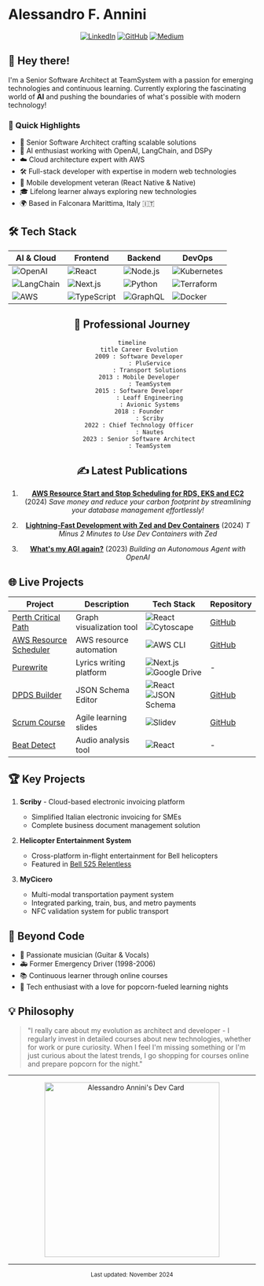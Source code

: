 # Alessandro F. Annini

<div align="center">

[![LinkedIn](https://img.shields.io/badge/LinkedIn-alessandroannini-0077B5?style=for-the-badge&logo=linkedin)](https://www.linkedin.com/in/alessandroannini)
[![GitHub](https://img.shields.io/badge/GitHub-AlessandroAnnini-181717?style=for-the-badge&logo=github)](https://github.com/AlessandroAnnini)
[![Medium](https://img.shields.io/badge/Medium-@alessandro--annini-000000?style=for-the-badge&logo=medium)](https://medium.com/@alessandro-annini)

</div>

## 👋 Hey there! 

I'm a Senior Software Architect at TeamSystem with a passion for emerging technologies and continuous learning. Currently exploring the fascinating world of **AI** and pushing the boundaries of what's possible with modern technology!

### 🚀 Quick Highlights

- 🎯 Senior Software Architect crafting scalable solutions
- 🤖 AI enthusiast working with OpenAI, LangChain, and DSPy
- ☁️ Cloud architecture expert with AWS
- 🛠️ Full-stack developer with expertise in modern web technologies
- 📱 Mobile development veteran (React Native & Native)
- 🎓 Lifelong learner always exploring new technologies
- 🌍 Based in Falconara Marittima, Italy 🇮🇹

## 🛠️ Tech Stack

<div align="center">

| AI & Cloud | Frontend | Backend | DevOps |
|------------|----------|----------|---------|
| ![OpenAI](https://img.shields.io/badge/OpenAI-412991?style=flat&logo=openai) | ![React](https://img.shields.io/badge/React-61DAFB?style=flat&logo=react&logoColor=black) | ![Node.js](https://img.shields.io/badge/Node.js-339933?style=flat&logo=node.js&logoColor=white) | ![Kubernetes](https://img.shields.io/badge/Kubernetes-326CE5?style=flat&logo=kubernetes&logoColor=white) |
| ![LangChain](https://img.shields.io/badge/LangChain-121212?style=flat) | ![Next.js](https://img.shields.io/badge/Next.js-000000?style=flat&logo=next.js) | ![Python](https://img.shields.io/badge/Python-3776AB?style=flat&logo=python&logoColor=white) | ![Terraform](https://img.shields.io/badge/Terraform-7B42BC?style=flat&logo=terraform&logoColor=white) |
| ![AWS](https://img.shields.io/badge/AWS-232F3E?style=flat&logo=amazon-aws) | ![TypeScript](https://img.shields.io/badge/TypeScript-3178C6?style=flat&logo=typescript&logoColor=white) | ![GraphQL](https://img.shields.io/badge/GraphQL-E10098?style=flat&logo=graphql) | ![Docker](https://img.shields.io/badge/Docker-2496ED?style=flat&logo=docker&logoColor=white) |

## 🎯 Professional Journey

```mermaid
timeline
    title Career Evolution
    2009 : Software Developer
          : PluService
          : Transport Solutions
    2013 : Mobile Developer
          : TeamSystem
    2015 : Software Developer
          : Leaff Engineering
          : Avionic Systems
    2018 : Founder
          : Scriby
    2022 : Chief Technology Officer
          : Nautes
    2023 : Senior Software Architect
          : TeamSystem
```

## ✍️ Latest Publications

1. **[AWS Resource Start and Stop Scheduling for RDS, EKS and EC2](https://alessandro-annini.medium.com/aws-resource-start-and-stop-scheduling-for-rds-eks-and-ec2-de8b6852c8e3)** (2024)
   *Save money and reduce your carbon footprint by streamlining your database management effortlessly!*

2. **[Lightning-Fast Development with Zed and Dev Containers](https://alessandro-annini.medium.com/lightning-fast-development-with-zed-and-dev-containers-11df1135b635)** (2024)
   *T Minus 2 Minutes to Use Dev Containers with Zed*

3. **[What's my AGI again?](https://alessandro-annini.medium.com/whats-my-agi-again-implementing-an-autonomous-agent-in-js-e05d73cf532c)** (2023)
   *Building an Autonomous Agent with OpenAI*

</div>

## 🌐 Live Projects

<div align="center">

| Project | Description | Tech Stack | Repository |
|---------|-------------|------------|------------|
| [Perth Critical Path](https://perth-critical-path.alessandroannini.com) | Graph visualization tool | ![React](https://img.shields.io/badge/React-61DAFB?style=flat&logo=react&logoColor=black) ![Cytoscape](https://img.shields.io/badge/Cytoscape-F7DF1E?style=flat) | [GitHub](https://github.com/AlessandroAnnini/perth-critical-path) |
| [AWS Resource Scheduler](https://github.com/AlessandroAnnini/aws-ssm-resource-scheduler) | AWS resource automation | ![AWS CLI](https://img.shields.io/badge/AWS_CLI-232F3E?style=flat&logo=amazonaws&logoColor=white) | [GitHub](https://github.com/AlessandroAnnini/aws-ssm-resource-scheduler) |
| [Purewrite](https://purewrite.net/) | Lyrics writing platform | ![Next.js](https://img.shields.io/badge/Next.js-000000?style=flat&logo=nextdotjs&logoColor=white) ![Google Drive](https://img.shields.io/badge/Google_Drive-4285F4?style=flat&logo=googledrive&logoColor=white) | - |
| [DPDS Builder](https://dpds-builder.alessandroannini.com) | JSON Schema Editor | ![React](https://img.shields.io/badge/React-61DAFB?style=flat&logo=react&logoColor=black) ![JSON Schema](https://img.shields.io/badge/JSON_Schema-000000?style=flat) | [GitHub](https://github.com/AlessandroAnnini/dpds-builder) |
| [Scrum Course](https://scrum-course.alessandroannini.com) | Agile learning slides | ![Slidev](https://img.shields.io/badge/Slidev-2B9939?style=flat) | [GitHub](https://github.com/AlessandroAnnini/scrum-course) |
| [Beat Detect](https://beatdetect.alessandroannini.com) | Audio analysis tool | ![React](https://img.shields.io/badge/React-61DAFB?style=flat&logo=react&logoColor=black) | - |

</div>

## 🏆 Key Projects

1. **Scriby** - Cloud-based electronic invoicing platform
   - Simplified Italian electronic invoicing for SMEs
   - Complete business document management solution

2. **Helicopter Entertainment System**
   - Cross-platform in-flight entertainment for Bell helicopters
   - Featured in [Bell 525 Relentless](http://www.bellhelicopter.com/news/press-release/2016/9/525-magnificent-interior)

3. **MyCicero**
   - Multi-modal transportation payment system
   - Integrated parking, train, bus, and metro payments
   - NFC validation system for public transport

## 🎸 Beyond Code

- 🎵 Passionate musician (Guitar & Vocals)
- 🚑 Former Emergency Driver (1998-2006)
- 📚 Continuous learner through online courses
- 🍿 Tech enthusiast with a love for popcorn-fueled learning nights

## 💡 Philosophy

> "I really care about my evolution as architect and developer - I regularly invest in detailed courses about new technologies, whether for work or pure curiosity. When I feel I'm missing something or I'm just curious about the latest trends, I go shopping for courses online and prepare popcorn for the night."

---

<div align="center">
<a href="https://app.daily.dev/sunrising"><img src="https://api.daily.dev/devcards/v2/8834d14d9e8b45969ff673211e5ce0b5.png?type=default&r=hr7" width="356" alt="Alessandro Annini's Dev Card"/></a>
</div>

---

<div align="center">
<sup>Last updated: November 2024</sup>
</div>
